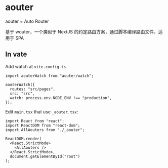 # aouter

aouter = Auto Router

基于 wouter，一个类似于 NextJS 的约定路由方案，通过脚本编译路由文件，适用于 SPA

## In vate

Add watch at `vite.config.ts`

```tsx
import aouterWatch from "aouter/watch";

aouterWatch({
  routes: "src/pages",
  src: "src",
  watch: process.env.NODE_ENV !== "production",
});
```

Edit `main.tsx` that use `_aouter.tsx`:

```tsx
import React from "react";
import ReactDOM from "react-dom";
import AllAouters from "./_aouter";

ReactDOM.render(
  <React.StrictMode>
    <AllAouters />
  </React.StrictMode>,
  document.getElementById("root")
);
```
